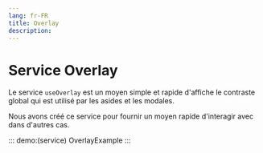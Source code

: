 ```yaml
---
lang: fr-FR
title: Overlay
description:
---
```


# Service Overlay

Le service `useOverlay` est un moyen simple et rapide d'affiche le contraste global qui est utilisé par les asides et les modales.

Nous avons créé ce service pour fournir un moyen rapide d'interagir avec dans d'autres cas.

<service-preview />

::: demo:(service)
OverlayExample
:::
